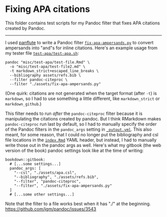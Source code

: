 # Fixing APA citations

This folder contains test scripts for my Pandoc filter that fixes APA
citations created by Pandoc.

***

I used [panflute](http://scorreia.com/software/panflute/index.html) to
write a Pandoc filter
[`fix-apa-ampersands.py`](../../assets/fix-apa-ampersands.py) to convert
ampersands into "and"s for inline citations. Here's an example usage
from my tester file
[`test-apa/test-apa.sh`](./test-apa.sh):

```
pandoc "misc/test-apa/test-file.Rmd" \
  -o "misc/test-apa/test-file2.md" \
  -t markdown_strict+escaped_line_breaks \
  --bibliography assets/refs.bib \
  --filter pandoc-citeproc \
  --filter "./assets/fix-apa-ampersands.py"
```

(One quirk: citations are not generated when the target format (after
`-t`) is `markdown`, so I had to use something a little different, like
`markdown_strict` or `markdown_github`.)

This filter needs to run *after* the `pandoc-citeproc` filter because it
is manipulating the citations created by pandoc. But I think RMarkdown
makes `pandoc-citeproc` run last by default, so I had to manually
specify the order of the Pandoc filters in the `pandoc_args` setting in
[`_output.yml`](../../_output.yml). This also meant, for some reason, that I
could no longer put the bibliography and csl file locations in the
[`index.Rmd`](../../index.Rmd) YAML header, but instead, I had to manually
write those out in the pandoc args as well. Here's what my gitbook (the
web version of the book) pandoc settings look like at the time of writing:

```
bookdown::gitbook:
  # [...some settings...]
  pandoc_args: [
    "--csl", "./assets/apa.csl",
    "--bibliography", "./assets/refs.bib",
    "--filter", "pandoc-citeproc",
    "--filter", "./assets/fix-apa-ampersands.py"
  ]
  # [...some other settings...]
```

Note that the filter to a file works best when it has "./" at the
beginning. <https://github.com/jgm/pandoc/issues/3543>

